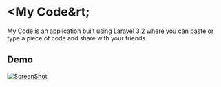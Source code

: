 
# &lt;My Code&rt;

My Code is an application built using Laravel 3.2 where you can paste or type a piece of code and share with your friends.


## Demo
[![ScreenShot](http://i49.tinypic.com/viphqb.png)](http://www.youtube.com/embed/Gg5SNLGI_g0)
